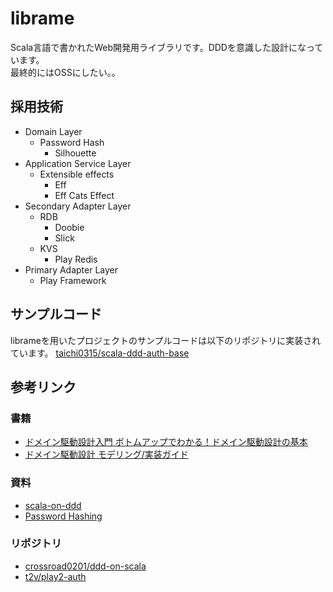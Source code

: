 # librame
Scala言語で書かれたWeb開発用ライブラリです。DDDを意識した設計になっています。  
最終的にはOSSにしたい。。

## 採用技術
- Domain Layer
  - Password Hash
    - Silhouette
- Application Service Layer
  - Extensible effects
    - Eff
    - Eff Cats Effect
- Secondary Adapter Layer
  - RDB
    - Doobie
    - Slick
  - KVS
    - Play Redis
- Primary Adapter Layer
  - Play Framework

## サンプルコード
librameを用いたプロジェクトのサンプルコードは以下のリポジトリに実装されています。
[taichi0315/scala-ddd-auth-base](https://github.com/taichi0315/scala-ddd-auth-base)

## 参考リンク
### 書籍
- [ドメイン駆動設計入門 ボトムアップでわかる！ドメイン駆動設計の基本](https://www.shoeisha.co.jp/book/detail/9784798150727)
- [ドメイン駆動設計 モデリング/実装ガイド](https://little-hands.booth.pm/items/1835632)
### 資料
- [scala-on-ddd](https://speakerdeck.com/crossroad0201/scala-on-ddd)
- [Password Hashing](https://www.silhouette.rocks/docs/passwordhasher)
### リポジトリ
- [crossroad0201/ddd-on-scala](https://github.com/crossroad0201/ddd-on-scala)
- [t2v/play2-auth](https://github.com/t2v/play2-auth)
